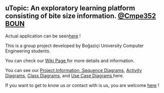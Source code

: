 <h2>uTopic: An exploratory learning platform consisting of bite size information. <a href="https://www.cmpe.boun.edu.tr/tr/courses/cmpe352">@Cmpe352 BOUN</a></h2>
<p>Actual application can be seen<a href="http://37.139.6.91:8080/">here</a> !
<p>This is a group project developed by Boğaziçi University Computer Engineering students.</p>
<p>You can check our <a href="https://github.com/bounswe/bounswe2016group7/wiki">Wiki Page </a> for more details and information.</p>
<p>You can see our  <a href="https://github.com/bounswe/bounswe2016group7/wiki/Project-Description">Project Information </a>,<a href="https://github.com/bounswe/bounswe2016group7/wiki/Sequence-Diagrams">Sequence Diagrams</a>, <a href="https://github.com/bounswe/bounswe2016group7/wiki/>Activity-Diagrams">Activity Diagrams</a>, <a href="https://github.com/bounswe/bounswe2016group7/wiki/Class-Diagrams">Class Diagrams</a>, and <a href="https://github.com/bounswe/bounswe2016group7/wiki/Use-Case-Diagrams">Use Case Diagrams </a>here.</p>
<p>If you want to get to know us or contact with is us, you are welcome <a href="https://github.com/bounswe/bounswe2016group7/wiki#developers">here</a> !
